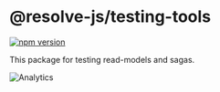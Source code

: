 # **@resolve-js/testing-tools**

[![npm version](https://badge.fury.io/js/%40resolve-js%2Ftesting-tools.svg)](https://badge.fury.io/js/%40resolve-js%2Ftesting-tools)

This package for testing read-models and sagas.

![Analytics](https://ga-beacon.appspot.com/UA-118635726-1/packages-resolve-testing-tools-readme?pixel)
